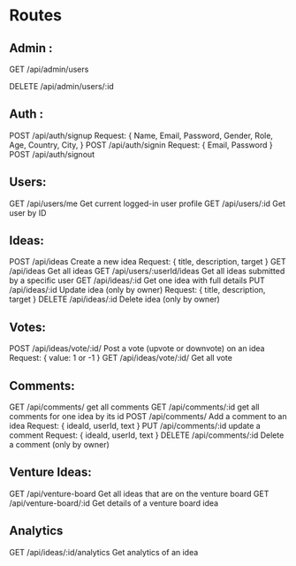 # Routes

## Admin :

GET /api/admin/users

DELETE /api/admin/users/:id

## Auth :

POST /api/auth/signup
    Request: {
        Name,
        Email,
        Password,
        Gender,
        Role,
        Age,
        Country,
        City,
    }
POST /api/auth/signin
    Request:  {
        Email,
        Password
    }
POST /api/auth/signout

## Users:

GET /api/users/me Get current logged-in user profile
GET /api/users/:id Get user by ID

## Ideas:

POST /api/ideas Create a new idea 
    Request: {
        title,
        description,
        target
    }
GET /api/ideas Get all ideas
GET /api/users/:userId/ideas Get all ideas submitted by a specific user
GET /api/ideas/:id Get one idea with full details
PUT /api/ideas/:id Update idea (only by owner) 
    Request: {
        title,
        description,
        target
    }
DELETE /api/ideas/:id Delete idea (only by owner)

## Votes:

POST /api/ideas/vote/:id/ Post a vote (upvote or downvote) on an idea 
    Request: {
    value: 1 or -1
    }
GET /api/ideas/vote/:id/ Get all vote

## Comments:

GET /api/comments/ get all comments
GET /api/comments/:id get all comments for one idea by its id
POST /api/comments/ Add a comment to an idea
    Request: { ideaId, userId, text }
PUT /api/comments/:id update a comment
    Request: { ideaId, userId, text }
DELETE /api/comments/:id Delete a comment (only by owner)

## Venture Ideas:

GET /api/venture-board Get all ideas that are on the venture board
GET /api/venture-board/:id Get details of a venture board idea

## Analytics

GET /api/ideas/:id/analytics Get analytics of an idea
